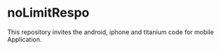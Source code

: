 noLimitRespo
============

This repository invites the android, iphone and titanium code for mobile Application.